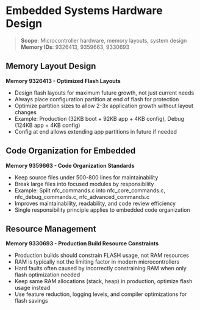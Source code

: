 # Embedded Systems Hardware Design

> **Scope**: Microcontroller hardware, memory layouts, system design  
> **Memory IDs**: 9326413, 9359663, 9330693

## Memory Layout Design

**Memory 9326413 - Optimized Flash Layouts**
- Design flash layouts for maximum future growth, not just current needs
- Always place configuration partition at end of flash for protection
- Optimize partition sizes to allow 2-3x application growth without layout changes
- Example: Production (32KB boot + 92KB app + 4KB config), Debug (124KB app + 4KB config)
- Config at end allows extending app partitions in future if needed

## Code Organization for Embedded

**Memory 9359663 - Code Organization Standards**
- Keep source files under 500-800 lines for maintainability
- Break large files into focused modules by responsibility
- Example: Split nfc_commands.c into nfc_core_commands.c, nfc_debug_commands.c, nfc_advanced_commands.c
- Improves maintainability, readability, and code review efficiency
- Single responsibility principle applies to embedded code organization

## Resource Management

**Memory 9330693 - Production Build Resource Constraints**
- Production builds should constrain FLASH usage, not RAM resources
- RAM is typically not the limiting factor in modern microcontrollers
- Hard faults often caused by incorrectly constraining RAM when only flash optimization needed
- Keep same RAM allocations (stack, heap) in production, optimize flash usage instead
- Use feature reduction, logging levels, and compiler optimizations for flash savings
